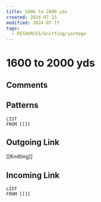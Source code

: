```yaml
---
title: 1600 to 2000 yds
created: 2024-07-15
modified: 2024-07-17
tags:
  - RESOURCES/knitting/yardage
---
```

# 1600 to 2000 yds
## Comments

## Patterns
```dataview
LIST
FROM [[]]
```
## Outgoing Link
[[Knitting]]
## Incoming Link
```dataview
LIST
FROM [[]]
```
